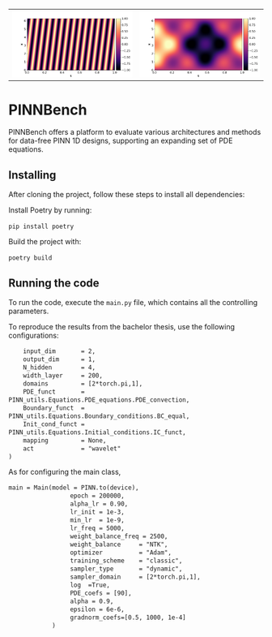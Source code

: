 
<table>
  <tr>
    <td><img src="PINN_clean/logs/TEST_large_prediction.png" alt="Image 1" width="400"/></td>
    <td><img src="PINN_clean/logs/Transformer_LS_Wave_beta=3_prediction.png" alt="Image 2" width="400"/></td>
  </tr>
</table>


# PINNBench
PINNBench offers a platform to evaluate various architectures and methods for data-free PINN 1D designs, supporting an expanding set of PDE equations.

## Installing 
After cloning the project, follow these steps to install all dependencies:

Install Poetry by running:

`pip install poetry`

Build the project with:

`poetry build`

## Running the code


To run the code, execute the `main.py` file, which contains all the controlling parameters.


To reproduce the results from the bachelor thesis, use the following configurations:

```PINN = PINN_types.PINN_MLP.PINN(
    input_dim       = 2,                                                             
    output_dim      = 1,                                                              
    N_hidden        = 4,                                                               
    width_layer     = 200,                                                            
    domains         = [2*torch.pi,1],                                                          
    PDE_funct       = PINN_utils.Equations.PDE_equations.PDE_convection,                    
    Boundary_funct  = PINN_utils.Equations.Boundary_conditions.BC_equal,              
    Init_cond_funct = PINN_utils.Equations.Initial_conditions.IC_funct,              
    mapping         = None,                                                           
    act             = "wavelet"                                                          
)
```

As for configuring the main class,
```
main = Main(model = PINN.to(device),                  
                 epoch = 200000,                          
                 alpha_lr = 0.90,                     
                 lr_init = 1e-3,                      
                 min_lr  = 1e-9,                      
                 lr_freq = 5000,                     
                 weight_balance_freq = 2500,          
                 weight_balance     = "NTK",        
                 optimizer          = "Adam",         
                 training_scheme    = "classic",      
                 sampler_type       = "dynamic",       
                 sampler_domain     = [2*torch.pi,1], 
                 log  =True,                          
                 PDE_coefs = [90],                     
                 alpha = 0.9,                           
                 epsilon = 6e-6,                      
                 gradnorm_coefs=[0.5, 1000, 1e-4]     
            )
```



